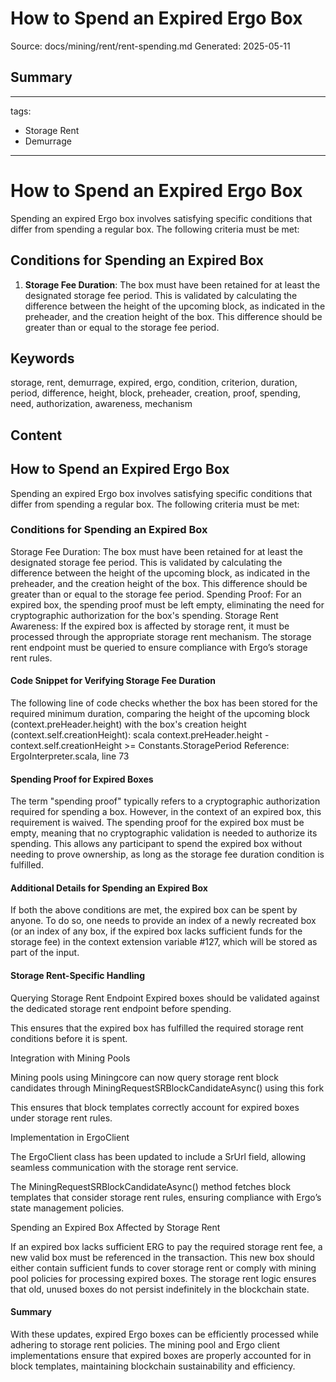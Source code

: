 # How to Spend an Expired Ergo Box
Source: docs/mining/rent/rent-spending.md
Generated: 2025-05-11

## Summary
---
tags:
  - Storage Rent 
  - Demurrage
---
# How to Spend an Expired Ergo Box

Spending an expired Ergo box involves satisfying specific conditions that differ from spending a regular box. The following criteria must be met:

## Conditions for Spending an Expired Box

1. **Storage Fee Duration**: The box must have been retained for at least the designated storage fee period. This is validated by calculating the difference between the height of the upcoming block, as indicated in the preheader, and the creation height of the box. This difference should be greater than or equal to the storage fee period.

## Keywords
storage, rent, demurrage, expired, ergo, condition, criterion, duration, period, difference, height, block, preheader, creation, proof, spending, need, authorization, awareness, mechanism

## Content
## How to Spend an Expired Ergo Box
Spending an expired Ergo box involves satisfying specific conditions that differ from spending a regular box. The following criteria must be met:

### Conditions for Spending an Expired Box
Storage Fee Duration: The box must have been retained for at least the designated storage fee period. This is validated by calculating the difference between the height of the upcoming block, as indicated in the preheader, and the creation height of the box. This difference should be greater than or equal to the storage fee period.
Spending Proof: For an expired box, the spending proof must be left empty, eliminating the need for cryptographic authorization for the box's spending.
Storage Rent Awareness: If the expired box is affected by storage rent, it must be processed through the appropriate storage rent mechanism. The storage rent endpoint must be queried to ensure compliance with Ergo’s storage rent rules.

#### Code Snippet for Verifying Storage Fee Duration
The following line of code checks whether the box has been stored for the required minimum duration, comparing the height of the upcoming block (context.preHeader.height) with the box's creation height (context.self.creationHeight):
scala
context.preHeader.height - context.self.creationHeight >= Constants.StoragePeriod
Reference: ErgoInterpreter.scala, line 73

#### Spending Proof for Expired Boxes
The term "spending proof" typically refers to a cryptographic authorization required for spending a box. However, in the context of an expired box, this requirement is waived. The spending proof for the expired box must be empty, meaning that no cryptographic validation is needed to authorize its spending. This allows any participant to spend the expired box without needing to prove ownership, as long as the storage fee duration condition is fulfilled.

#### Additional Details for Spending an Expired Box
If both the above conditions are met, the expired box can be spent by anyone. To do so, one needs to provide an index of a newly recreated box (or an index of any box, if the expired box lacks sufficient funds for the storage fee) in the context extension variable #127, which will be stored as part of the input.

#### Storage Rent-Specific Handling
Querying Storage Rent Endpoint
Expired boxes should be validated against the dedicated storage rent endpoint before spending.

This ensures that the expired box has fulfilled the required storage rent conditions before it is spent.


Integration with Mining Pools

Mining pools using Miningcore can now query storage rent block candidates through MiningRequestSRBlockCandidateAsync() using this fork

This ensures that block templates correctly account for expired boxes under storage rent rules.


Implementation in ErgoClient

The ErgoClient class has been updated to include a SrUrl field, allowing seamless communication with the storage rent service.

The MiningRequestSRBlockCandidateAsync() method fetches block templates that consider storage rent rules, ensuring compliance with Ergo’s state management policies.


Spending an Expired Box Affected by Storage Rent

If an expired box lacks sufficient ERG to pay the required storage rent fee, a new valid box must be referenced in the transaction.
This new box should either contain sufficient funds to cover storage rent or comply with mining pool policies for processing expired boxes.
The storage rent logic ensures that old, unused boxes do not persist indefinitely in the blockchain state.

#### Summary
With these updates, expired Ergo boxes can be efficiently processed while adhering to storage rent policies. The mining pool and Ergo client implementations ensure that expired boxes are properly accounted for in block templates, maintaining blockchain sustainability and efficiency.

